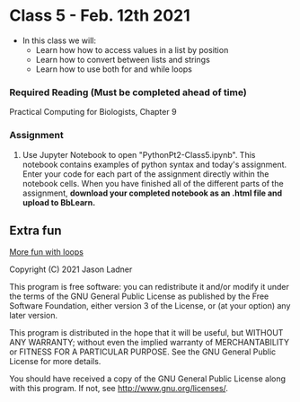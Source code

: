 # Class 5 - Feb. 12th 2021
- In this class we will:
    - Learn how how to access values in a list by position
    - Learn how to convert between lists and strings
    - Learn how to use both for and while loops

### Required Reading (**Must be completed ahead of time**)
Practical Computing for Biologists, Chapter 9

### Assignment

1. Use Jupyter Notebook to open "PythonPt2-Class5.ipynb". This notebook contains examples of python syntax and today's assignment. Enter your code for each part of the assignment directly within the notebook cells. When you have finished all of the different parts of the assignment, **download your completed notebook as an .html file and upload to BbLearn.**

## Extra fun

[More fun with loops](https://towardsdatascience.com/five-cool-python-looping-tips-14f6f44bcfc7)

Copyright (C) 2021  Jason Ladner

This program is free software: you can redistribute it and/or modify
it under the terms of the GNU General Public License as published by
the Free Software Foundation, either version 3 of the License, or
(at your option) any later version.

This program is distributed in the hope that it will be useful,
but WITHOUT ANY WARRANTY; without even the implied warranty of
MERCHANTABILITY or FITNESS FOR A PARTICULAR PURPOSE.  See the
GNU General Public License for more details.

You should have received a copy of the GNU General Public License
along with this program.  If not, see <http://www.gnu.org/licenses/>.



